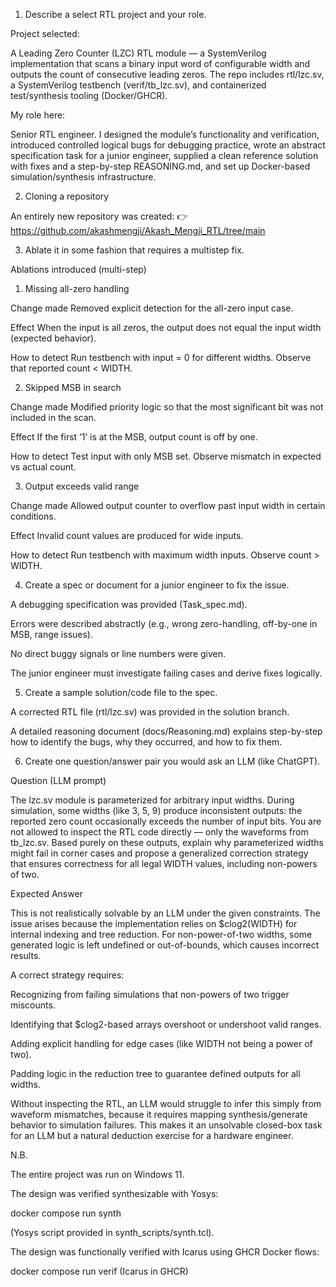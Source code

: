 1. Describe a select RTL project and your role.

Project selected:

A Leading Zero Counter (LZC) RTL module — a SystemVerilog implementation that scans a binary input word of configurable width and outputs the count of consecutive leading zeros. The repo includes rtl/lzc.sv, a SystemVerilog testbench (verif/tb_lzc.sv), and containerized test/synthesis tooling (Docker/GHCR).

My role here:

Senior RTL engineer. I designed the module’s functionality and verification, introduced controlled logical bugs for debugging practice, wrote an abstract specification task for a junior engineer, supplied a clean reference solution with fixes and a step-by-step REASONING.md, and set up Docker-based simulation/synthesis infrastructure.

2. Cloning a repository

An entirely new repository was created:
👉 https://github.com/akashmengji/Akash_Mengji_RTL/tree/main

3. Ablate it in some fashion that requires a multistep fix.

Ablations introduced (multi-step)

1) Missing all-zero handling

Change made
Removed explicit detection for the all-zero input case.

Effect
When the input is all zeros, the output does not equal the input width (expected behavior).

How to detect
Run testbench with input = 0 for different widths. Observe that reported count < WIDTH.

2) Skipped MSB in search

Change made
Modified priority logic so that the most significant bit was not included in the scan.

Effect
If the first ‘1’ is at the MSB, output count is off by one.

How to detect
Test input with only MSB set. Observe mismatch in expected vs actual count.

3) Output exceeds valid range

Change made
Allowed output counter to overflow past input width in certain conditions.

Effect
Invalid count values are produced for wide inputs.

How to detect
Run testbench with maximum width inputs. Observe count > WIDTH.

4. Create a spec or document for a junior engineer to fix the issue.

A debugging specification was provided (Task_spec.md).

Errors were described abstractly (e.g., wrong zero-handling, off-by-one in MSB, range issues).

No direct buggy signals or line numbers were given.

The junior engineer must investigate failing cases and derive fixes logically.

5. Create a sample solution/code file to the spec.

A corrected RTL file (rtl/lzc.sv) was provided in the solution branch.

A detailed reasoning document (docs/Reasoning.md) explains step-by-step how to identify the bugs, why they occurred, and how to fix them.

6. Create one question/answer pair you would ask an LLM (like ChatGPT).

Question (LLM prompt)

The lzc.sv module is parameterized for arbitrary input widths. During simulation, some widths (like 3, 5, 9) produce inconsistent outputs: the reported zero count occasionally exceeds the number of input bits. You are not allowed to inspect the RTL code directly — only the waveforms from tb_lzc.sv. Based purely on these outputs, explain why parameterized widths might fail in corner cases and propose a generalized correction strategy that ensures correctness for all legal WIDTH values, including non-powers of two.

Expected Answer

This is not realistically solvable by an LLM under the given constraints. The issue arises because the implementation relies on $clog2(WIDTH) for internal indexing and tree reduction. For non-power-of-two widths, some generated logic is left undefined or out-of-bounds, which causes incorrect results.

A correct strategy requires:

Recognizing from failing simulations that non-powers of two trigger miscounts.

Identifying that $clog2-based arrays overshoot or undershoot valid ranges.

Adding explicit handling for edge cases (like WIDTH not being a power of two).

Padding logic in the reduction tree to guarantee defined outputs for all widths.

Without inspecting the RTL, an LLM would struggle to infer this simply from waveform mismatches, because it requires mapping synthesis/generate behavior to simulation failures. This makes it an unsolvable closed-box task for an LLM but a natural deduction exercise for a hardware engineer.

N.B.

The entire project was run on Windows 11.

The design was verified synthesizable with Yosys:

docker compose run synth

(Yosys script provided in synth_scripts/synth.tcl).

The design was functionally verified with Icarus using GHCR Docker flows:

docker compose run verif (Icarus in GHCR)


